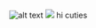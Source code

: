 # 
![alt text](https://media1.tenor.com/m/-UGJz_cQm5kAAAAC/baseball-anime.gif)
![](https://cdn.discordapp.com/attachments/1234597376862322719/1243905420737777664/Picsart_24-05-25_14-35-50-519.jpg?ex=667573b2&is=66742232&hm=0e4d8fe40a5cb528abcd2a3988463ef05c846b43e3ff021fafa535310252ea09&)
 hi cuties
